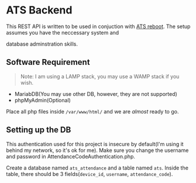 # ATS Backend

This REST API is written to be used in conjuction with [ATS reboot](https://github.com/emansih/sp_ats_reboot). The setup assumes you have the neccessary system and

database adminstration skills. 

## Software Requirement

> Note: I am using a LAMP stack, you may use a WAMP stack if you wish.

* MariabDB(You may use other DB, however, they are not supported)
* phpMyAdmin(Optional)

Place all php files inside `/var/www/html/` and we are *almost* ready to go. 

## Setting up the DB
This authentication used for this project is insecure by default(I'm using it behind my network, so it's ok for me). Make sure you change the username and password in AttendanceCodeAuthentication.php. 

Create a database named `ats_attendance` and a table named `ats`. Inside the table, there should be 3 fields(`device_id`, `username`, `attendance_code`). 